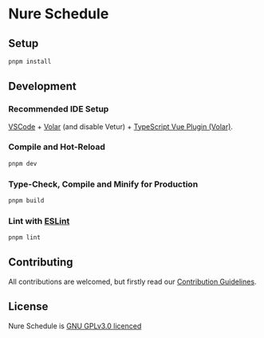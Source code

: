 # Nure Schedule

## Setup

```sh
pnpm install
```

## Development

### Recommended IDE Setup

[VSCode](https://code.visualstudio.com/) + [Volar](https://marketplace.visualstudio.com/items?itemName=Vue.volar) (and disable Vetur) + [TypeScript Vue Plugin (Volar)](https://marketplace.visualstudio.com/items?itemName=Vue.vscode-typescript-vue-plugin).

### Compile and Hot-Reload

```sh
pnpm dev
```

### Type-Check, Compile and Minify for Production

```sh
pnpm build
```

### Lint with [ESLint](https://eslint.org/)

```sh
pnpm lint
```

## Contributing

All contributions are welcomed, but firstly read our [Contribution Guidelines](https://github.com/mindenit/nure-schedule-vue/blob/main/CONTRIBUTING.md).

## License

Nure Schedule is [GNU GPLv3.0 licenced](https://github.com/mindenit/nure-schedule-vue/blob/main/LICENSE)

